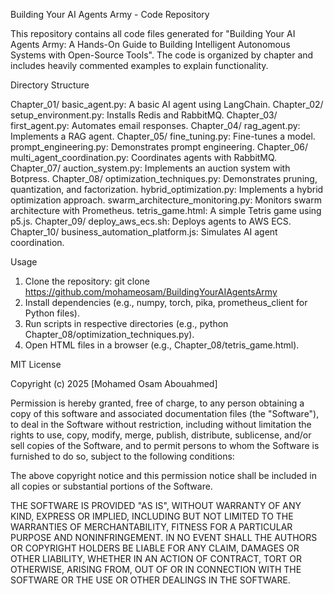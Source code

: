 Building Your AI Agents Army - Code Repository

This repository contains all code files generated for "Building Your AI Agents Army: A Hands-On Guide to Building Intelligent Autonomous Systems with Open-Source Tools". The code is organized by chapter and includes heavily commented examples to explain functionality.

Directory Structure

Chapter_01/
  basic_agent.py: A basic AI agent using LangChain.
Chapter_02/
  setup_environment.py: Installs Redis and RabbitMQ.
Chapter_03/
  first_agent.py: Automates email responses.
Chapter_04/
  rag_agent.py: Implements a RAG agent.
Chapter_05/
  fine_tuning.py: Fine-tunes a model.
  prompt_engineering.py: Demonstrates prompt engineering.
Chapter_06/
  multi_agent_coordination.py: Coordinates agents with RabbitMQ.
Chapter_07/
  auction_system.py: Implements an auction system with Botpress.
Chapter_08/
  optimization_techniques.py: Demonstrates pruning, quantization, and factorization.
  hybrid_optimization.py: Implements a hybrid optimization approach.
  swarm_architecture_monitoring.py: Monitors swarm architecture with Prometheus.
  tetris_game.html: A simple Tetris game using p5.js.
Chapter_09/
  deploy_aws_ecs.sh: Deploys agents to AWS ECS.
Chapter_10/
  business_automation_platform.js: Simulates AI agent coordination.

Usage

1. Clone the repository: git clone https://github.com/mohameosam/BuildingYourAIAgentsArmy
2. Install dependencies (e.g., numpy, torch, pika, prometheus_client for Python files).
3. Run scripts in respective directories (e.g., python Chapter_08/optimization_techniques.py).
4. Open HTML files in a browser (e.g., Chapter_08/tetris_game.html).


MIT License

Copyright (c) 2025 [Mohamed Osam Abouahmed]

Permission is hereby granted, free of charge, to any person obtaining a copy
of this software and associated documentation files (the "Software"), to deal
in the Software without restriction, including without limitation the rights
to use, copy, modify, merge, publish, distribute, sublicense, and/or sell
copies of the Software, and to permit persons to whom the Software is
furnished to do so, subject to the following conditions:

The above copyright notice and this permission notice shall be included in all
copies or substantial portions of the Software.

THE SOFTWARE IS PROVIDED "AS IS", WITHOUT WARRANTY OF ANY KIND, EXPRESS OR
IMPLIED, INCLUDING BUT NOT LIMITED TO THE WARRANTIES OF MERCHANTABILITY,
FITNESS FOR A PARTICULAR PURPOSE AND NONINFRINGEMENT. IN NO EVENT SHALL THE
AUTHORS OR COPYRIGHT HOLDERS BE LIABLE FOR ANY CLAIM, DAMAGES OR OTHER
LIABILITY, WHETHER IN AN ACTION OF CONTRACT, TORT OR OTHERWISE, ARISING FROM,
OUT OF OR IN CONNECTION WITH THE SOFTWARE OR THE USE OR OTHER DEALINGS IN THE
SOFTWARE.

